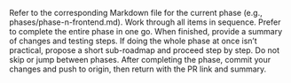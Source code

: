 Refer to the corresponding Markdown file for the current phase (e.g., phases/phase-n-frontend.md). Work through all items in sequence. Prefer to complete the entire phase in one go. When finished, provide a summary of changes and testing steps. If doing the whole phase at once isn’t practical, propose a short sub-roadmap and proceed step by step. Do not skip or jump between phases. After completing the phase, commit your changes and push to origin, then return with the PR link and summary.